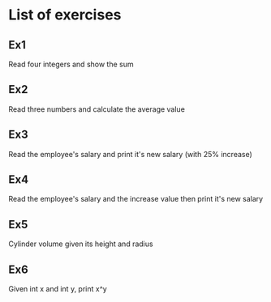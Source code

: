 # List of exercises

## Ex1
Read four integers and show the sum

## Ex2
Read three numbers and calculate the average value

## Ex3
Read the employee's salary and print it's new salary (with 25% increase)

## Ex4
Read the employee's salary and the increase value then print it's new salary

## Ex5
Cylinder volume given its height and radius

## Ex6
Given int x and int y, print x^y